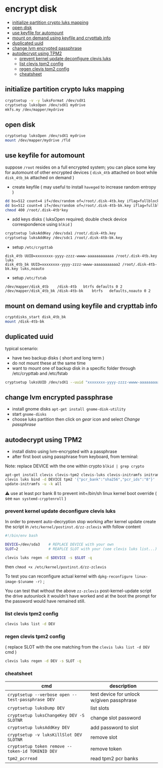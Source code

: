 # encrypt disk

<!-- TOC -->
- [initialize partition crypto luks mapping](#initialize-partition-crypto-luks-mapping)
- [open disk](#open-disk)
- [use keyfile for automount](#use-keyfile-for-automount)
- [mount on demand using keyfile and crypttab info](#mount-on-demand-using-keyfile-and-crypttab-info)
- [duplicated uuid](#duplicated-uuid)
- [change lvm encrypted passphrase](#change-lvm-encrypted-passphrase)
- [autodecrypt using TPM2](#autodecrypt-using-tpm2)
  - [prevent kernel update deconfigure clevis luks](#prevent-kernel-update-deconfigure-clevis-luks)
  - [list clevis tpm2 config](#list-clevis-tpm2-config)
  - [regen clevis tpm2 config](#regen-clevis-tpm2-config)
  - [cheatsheet](#cheatsheet)
<!-- TOCEND -->

## initialize partition crypto luks mapping

```sh
cryptsetup -v -y luksFormat /dev/sdX1
cryptsetup luksOpen /dev/sdX1 mydrive
mkfs.my /dev/mapper/mydrive
```

## open disk

```sh
cryptsetup luksOpen /dev/sdX1 mydrive
mount /dev/mapper/mydrive /fld
```

## use keyfile for automount

suppose `/root` resides on a full encrypted system; you can place some key for automount of other encrypted devices ( `disk_4tb` attached on boot while `disk_4tb_bk` attached on demand )

- create keyfile ( may useful to install `haveged` to increase random entropy )

```sh
dd bs=512 count=4 if=/dev/random of=/root/.disk-4tb.key iflag=fullblock
dd bs=512 count=4 if=/dev/random of=/root/.disk-4tb-bk.key iflag=fullblock
chmod 400 /root/.disk-4tb*key
```

- add keys disks ( luksOpen required; double check device correspondence using `blkid` )

```sh
cryptsetup luksAddKey /dev/sda1 /root/.disk-4tb.key
cryptsetup luksAddKey /dev/sdc1 /root/.disk-4tb-bk.key
```

- setup `/etc/crypttab`

```
disk_4tb UUID=xxxxxxxx-yyyy-zzzz-wwww-aaaaaaaaaaaa /root/.disk-4tb.key luks
disk_4tb_bk UUID=xxxxxxxx-yyyy-zzzz-wwww-aaaaaaaaaaa2 /root/.disk-4tb-bk.key luks,noauto
```

- setup `/etc/fstab`

```
/dev/mapper/disk_4tb	/disk-4tb	btrfs defaults 0 2
/dev/mapper/disk_4tb_bk	/disk-4tb-bk	btrfs	defaults,noauto 0 2
```

## mount on demand using keyfile and crypttab info

```sh
cryptdisks_start disk_4tb_bk
mount /disk-4tb-bk
```

## duplicated uuid

typical scenario:
- have two backup disks ( short and long term )
- do not mount these at the same time
- want to mount one of backup disk in a specific folder through /etc/crypttab and /etc/fstab

```sh
cryptsetup luksUUID /dev/sdX1 --uuid "xxxxxxxx-yyyy-zzzz-wwww-aaaaaaaaaaaa"
```

## change lvm encrypted passphrase

- install gnome disks `apt-get install gnome-disk-utility`
- start `gnome-disks`
- choose luks partition then click on *gear* icon and select *Change passphrase*

## autodecrypt using TPM2

- install distro using lvm-encrypted with a passphrase
- after first boot using passphrase from keyboard, from terminal:

Note: replace DEVICE with the one within crypto `blkid | grep crypto`

```sh
apt-get install clevis clevis-tpm2 clevis-luks clevis-initramfs initramfs-tools
clevis luks bind -d DEVICE tpm2 '{"pcr_bank":"sha256","pcr_ids":"8"}'
update-initramfs -u -k all
```

:warning: use at least pcr bank 8 to prevent init=/bin/sh linux kernel boot override ( see `man systemd-cryptenroll` )

### prevent kernel update deconfigure clevis luks

In order to prevent auto-decryption stop working after kernel update create the script in `/etc/kernel/postinst.d/zz-zclevis` with follow content

```sh
#!/bin/env bash

DEVICE=/dev/sda3    # REPLACE DEVICE with your own
SLOT=2              # REAPLCE SLOT with your (see clevis luks list...)

clevis luks regen -d $DEVICE -s $SLOT -q
```

then `chmod +x /etc/kernel/postinst.d/zz-zclevis`

To test you can reconfigure actual kernel with `dpkg-reconfigure linux-image-$(uname -r)` ;

You can test that without the above `zz-zclevis` post-kernel-update script the drive autounlock it wouldn't have worked and at the boot the prompt for the password would have remained still.

### list clevis tpm2 config

```sh
clevis luks list -d DEV
```

### regen clevis tpm2 config

( replace SLOT with the one matching from the `clevis luks list -d DEV` cmd )

```sh
clevis luks regen -d DEV -s SLOT -q
```

### cheatsheet

| cmd                                               | description                               |
| ------------------------------------------------- | ----------------------------------------- |
| `cryptsetup --verbose open --test-passphrase DEV` | test device for unlock w/given passphrase |
| `cryptsetup luksDump DEV`                         | list slots                                |
| `cryptsetup luksChangeKey DEV -S SLOTNR`          | change slot password                      |
| `cryptsetup luksAddKey DEV`                       | add password to slot                      |
| `cryptsetup -v luksKillSlot DEV SLOTNR`           | remove slot                               |
| `cryptsetup token remove --token-id TOKENID DEV`  | remove token                              |
| `tpm2_pcrread`                                    | read tpm2 pcr banks                       |